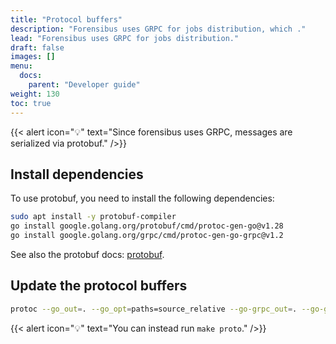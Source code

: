 ```yaml
---
title: "Protocol buffers"
description: "Forensibus uses GRPC for jobs distribution, which ."
lead: "Forensibus uses GRPC for jobs distribution."
draft: false
images: []
menu:
  docs:
    parent: "Developer guide"
weight: 130
toc: true
---
```



{{< alert icon="💡" text="Since forensibus uses GRPC, messages are serialized via protobuf." />}}

## Install dependencies

To use protobuf, you need to install the following dependencies:

```bash
sudo apt install -y protobuf-compiler
go install google.golang.org/protobuf/cmd/protoc-gen-go@v1.28
go install google.golang.org/grpc/cmd/protoc-gen-go-grpc@v1.2
```

See also the protobuf docs: [protobuf](https://grpc.io/docs/protoc-installation/).

## Update the protocol buffers


```bash
protoc --go_out=. --go_opt=paths=source_relative --go-grpc_out=. --go-grpc_opt=paths=source_relative proto/worker/worker.proto
```

{{< alert icon="💡" text="You can instead run `make proto`." />}}
